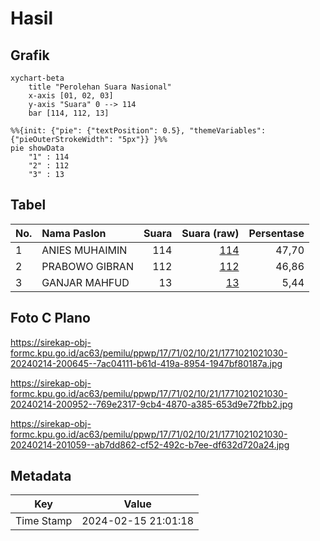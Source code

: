 # Hasil

## Grafik

```mermaid
xychart-beta
    title "Perolehan Suara Nasional"
    x-axis [01, 02, 03]
    y-axis "Suara" 0 --> 114
    bar [114, 112, 13]
```

```mermaid
%%{init: {"pie": {"textPosition": 0.5}, "themeVariables": {"pieOuterStrokeWidth": "5px"}} }%%
pie showData
    "1" : 114
    "2" : 112
    "3" : 13
```

## Tabel

| No. | Nama Paslon    | Suara | Suara (raw) | Persentase |
|:--- |:-------------- | -----:| -----------:| ----------:|
| 1   | ANIES MUHAIMIN | 114   | [114][p-1]  | 47,70      |
| 2   | PRABOWO GIBRAN | 112   | [112][p-2]  | 46,86      |
| 3   | GANJAR MAHFUD  | 13    | [13][p-3]   | 5,44       |


[p-1]: https://github.com/gigit-pemilu/pemilu-2024/blob/main/pilpres/hitung-suara/sub/17-bengkulu/sub/71-kota-bengkulu/sub/02-gading-cempaka/sub/1021-sidomulyo/sub/030-tps/sub/paslon-1.txt
[p-2]: https://github.com/gigit-pemilu/pemilu-2024/blob/main/pilpres/hitung-suara/sub/17-bengkulu/sub/71-kota-bengkulu/sub/02-gading-cempaka/sub/1021-sidomulyo/sub/030-tps/sub/paslon-2.txt
[p-3]: https://github.com/gigit-pemilu/pemilu-2024/blob/main/pilpres/hitung-suara/sub/17-bengkulu/sub/71-kota-bengkulu/sub/02-gading-cempaka/sub/1021-sidomulyo/sub/030-tps/sub/paslon-3.txt

## Foto C Plano

https://sirekap-obj-formc.kpu.go.id/ac63/pemilu/ppwp/17/71/02/10/21/1771021021030-20240214-200645--7ac04111-b61d-419a-8954-1947bf80187a.jpg

https://sirekap-obj-formc.kpu.go.id/ac63/pemilu/ppwp/17/71/02/10/21/1771021021030-20240214-200952--769e2317-9cb4-4870-a385-653d9e72fbb2.jpg

https://sirekap-obj-formc.kpu.go.id/ac63/pemilu/ppwp/17/71/02/10/21/1771021021030-20240214-201059--ab7dd862-cf52-492c-b7ee-df632d720a24.jpg


## Metadata

| Key        | Value               |
| ---------- | ------------------- |
| Time Stamp | 2024-02-15 21:01:18 |



